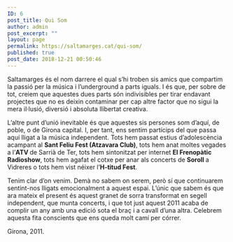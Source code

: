 ```yaml
---
ID: 6
post_title: Qui Som
author: admin
post_excerpt: ""
layout: page
permalink: https://saltamarges.cat/qui-som/
published: true
post_date: 2018-12-21 00:50:46
---
```

Saltamarges és el nom darrere el qual s’hi troben sis amics que compartim la passió per la música i l’underground a parts iguals. I és que, per sobre de tot, creiem que aquestes dues parts són indivisibles per tirar endavant projectes que no es deixin contaminar per cap altre factor que no sigui la mera il·lusió, diversió i absoluta llibertat creativa.

L’altre punt d’unió inevitable és que aquestes sis persones som d’aquí, de poble, o de Girona capital. I, per tant, ens sentim partícips del que passa aquí lligat a la música independent. Tots hem passat estius d’adolescència acampant al <strong>Sant Feliu Fest (Atzavara Club)</strong>, tots hem anat moltes vegades a l’<strong>ATV </strong>de Sarrià de Ter, tots hem sintonitzat per internet <strong>El Frenopàtic Radioshow</strong>, tots hem agafat el cotxe per anar als concerts de <strong>Soroll </strong>a Vidreres o tots hem vist néixer l’<strong>H-titud Fest</strong>.

Tenim clar d’on venim. Demà no sabem on serem, però sí que continuarem sentint-nos lligats emocionalment a aquest espai. L’únic que sabem és que ara mateix el present és aquest granet de sorra transformat en segell independent, que munta concerts, i que tot just aquest 2011 acaba de complir un any amb una edició sota el braç i a cavall d’una altra. Celebrem aquesta fita conscients que ens queda molt camí per córrer.

Girona, 2011.